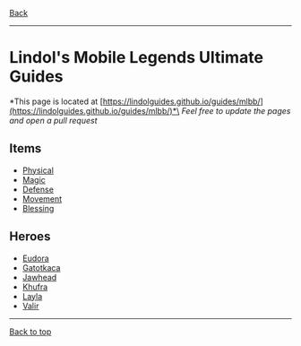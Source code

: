 [Back](../)

----

# Lindol's Mobile Legends Ultimate Guides

*This page is located at [https://lindolguides.github.io/guides/mlbb/](https://lindolguides.github.io/guides/mlbb/)*\
*Feel free to update the pages and open a pull request*


## Items

- [Physical](./physical/)
- [Magic](./magic/)
- [Defense](./defense/)
- [Movement](./movement/)
- [Blessing](./blessing/)


## Heroes

- [Eudora](./eudora/)
- [Gatotkaca](./gatotkaca/)
- [Jawhead](./jawhead/)
- [Khufra](./khufra/)
- [Layla](./layla/)
- [Valir](./valir/)

----

[Back to top](./#)
